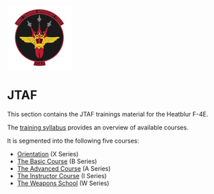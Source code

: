 ![JTAF Logo](./img/Logo.png)

# JTAF

This section contains the JTAF trainings material
for the Heatblur F-4E.

The [training syllabus](JTAF_Training_Syllabus.md) provides an overview of available courses.

It is segmented into the following five courses:

- [Orientation](Orientation/overview.md) (X Series)
- [The Basic Course](B-Course/overview.md) (B Series)
- [The Advanced Course](A-Course/overview.md) (A Series)
- [The Instructor Course](I-Course/overview.md) (I Series)
- [The Weapons School](W-Course/overview.md) (W Series)
